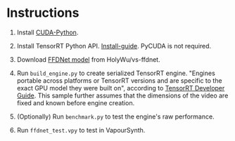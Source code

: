 # Instructions
1. Install [CUDA-Python](https://github.com/NVIDIA/cuda-python).

2. Install TensorRT Python API. [Install-guide](https://docs.nvidia.com/deeplearning/tensorrt/install-guide/index.html). PyCUDA is not required.

3. Download [FFDNet model](https://github.com/HolyWu/vs-ffdnet/blob/master/vsffdnet/ffdnet_color.pth) from HolyWu/vs-ffdnet.

4. Run `build_engine.py` to create serialized TensorRT engine. "Engines portable across platforms or TensorRT versions and are specific to the exact GPU model they were built on", according to [TensorRT Developer Guide](https://docs.nvidia.com/deeplearning/tensorrt/developer-guide/index.html#work). This sample further assumes that the dimensions of the video are fixed and known before engine creation.

5. (Optionally) Run `benchmark.py` to test the engine's raw performance.

6. Run `ffdnet_test.vpy` to test in VapourSynth.

